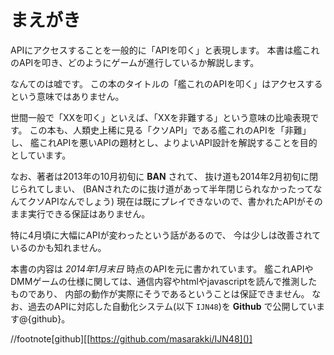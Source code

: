 # まえがき

APIにアクセスすることを一般的に「APIを叩く」と表現します。
本書は艦これのAPIを叩き、どのようにゲームが進行しているか解説します。

なんてのは嘘です。
この本のタイトルの「艦これのAPIを叩く」はアクセスするという意味ではありません。

世間一般で「XXを叩く」といえば、「XXを非難する」という意味の比喩表現です。
この本も、人類史上稀に見る「クソAPI」である艦これのAPIを「非難」し、
艦これAPIを悪いAPIの題材とし、よりよいAPI設計を解説することを目的としています。

なお、著者は2013年の10月初旬に **BAN** されて、
抜け道も2014年2月初旬に閉じられてしまい、
(BANされたのに抜け道があって半年閉じられなかったってなんてクソAPIなんでしょう)
現在は既にプレイできないので、書かれたAPIがそのまま実行できる保証はありません。

特に4月頃に大幅にAPIが変わったという話があるので、
今は少しは改善されているのかも知れません。

本書の内容は *2014年1月末日* 時点のAPIを元に書かれています。
艦これAPIやDMMゲームの仕様に関しては、通信内容やhtmlやjavascriptを読んで推測したものであり、
内部の動作が実際にそうであるということは保証できません。
なお、過去のAPIに対応した自動化システム(以下 `IJN48`)を **Github** で公開しています@<fn>{github}。

//footnote[github][[https://github.com/masarakki/IJN48]()]
